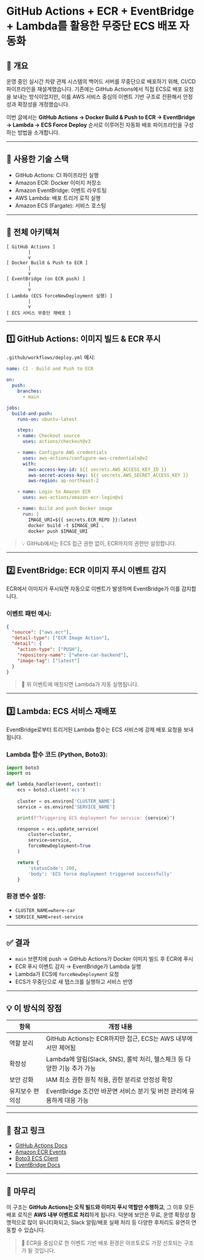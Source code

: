 # GitHub Actions + ECR + EventBridge + Lambda를 활용한 무중단 ECS 배포 자동화

## 📝 개요

운영 중인 실시간 차량 관제 시스템의 백어드 서버를 무중단으로 배포하기 위해, CI/CD 파이프라인을 재설계했습니다. 기존에는 GitHub Actions에서 직접 ECS로 배포 요청을 보내는 방식이었지만, 이를 AWS 서비스 중심의 이벤트 기반 구조로 전환해서 안정성과 확장성을 개정했습니다.

이번 글에서는 **GitHub Actions → Docker Build & Push to ECR → EventBridge → Lambda → ECS Force Deploy** 순서로 이루어진 자동화 배포 파이프라인을 구성하는 방법을 소개합니다.

---

## 🔧 사용한 기술 스택

* GitHub Actions: CI 파이프라인 실행
* Amazon ECR: Docker 이미지 저장소
* Amazon EventBridge: 이벤트 라우트팅
* AWS Lambda: 배포 트리거 로직 실행
* Amazon ECS (Fargate): 서비스 호스팅

---

## 📌 전체 아키텍쳐

```
[ GitHub Actions ]
        |
        v
[ Docker Build & Push to ECR ]
        |
        v
[ EventBridge (on ECR push) ]
        |
        v
[ Lambda (ECS forceNewDeployment 실행) ]
        |
        v
[ ECS 서비스 무중단 재배포 ]
```

---

## 1️⃣ GitHub Actions: 이미지 빌드 & ECR 푸시

`.github/workflows/deploy.yml` 예시:

```yaml
name: CI - Build and Push to ECR

on:
  push:
    branches:
      - main

jobs:
  build-and-push:
    runs-on: ubuntu-latest

    steps:
    - name: Checkout source
      uses: actions/checkout@v3

    - name: Configure AWS credentials
      uses: aws-actions/configure-aws-credentials@v2
      with:
        aws-access-key-id: ${{ secrets.AWS_ACCESS_KEY_ID }}
        aws-secret-access-key: ${{ secrets.AWS_SECRET_ACCESS_KEY }}
        aws-region: ap-northeast-2

    - name: Login to Amazon ECR
      uses: aws-actions/amazon-ecr-login@v1

    - name: Build and push Docker image
      run: |
        IMAGE_URI=${{ secrets.ECR_REPO }}:latest
        docker build -t $IMAGE_URI .
        docker push $IMAGE_URI
```

> 💡 GitHub에서는 ECS 접근 권한 없이, ECR까지의 권한만 설정합니다.

---

## 2️⃣ EventBridge: ECR 이미지 푸시 이벤트 감지

ECR에서 이미지가 푸시되면 자동으로 이벤트가 발생하며 EventBridge가 이를 감지합니다.

### 이벤트 패턴 예시:

```json
{
  "source": ["aws.ecr"],
  "detail-type": ["ECR Image Action"],
  "detail": {
    "action-type": ["PUSH"],
    "repository-name": ["where-car-backend"],
    "image-tag": ["latest"]
  }
}
```

> 📌 위 이벤트에 매칭되면 Lambda가 자동 실행됩니다.

---

## 3️⃣ Lambda: ECS 서비스 재배포

EventBridge로부터 트리거된 Lambda 함수는 ECS 서비스에 강제 배포 요청을 보내됩니다.

### Lambda 함수 코드 (Python, Boto3):

```python
import boto3
import os

def lambda_handler(event, context):
    ecs = boto3.client('ecs')
    
    cluster = os.environ['CLUSTER_NAME']
    service = os.environ['SERVICE_NAME']

    print(f"Triggering ECS deployment for service: {service}")

    response = ecs.update_service(
        cluster=cluster,
        service=service,
        forceNewDeployment=True
    )

    return {
        'statusCode': 200,
        'body': 'ECS force deployment triggered successfully'
    }
```

### 환경 변수 설정:

* `CLUSTER_NAME=where-car`
* `SERVICE_NAME=rest-service`

---

## ✅ 결과

* `main` 브랜치에 push → GitHub Actions가 Docker 이미지 빌드 후 ECR에 푸시
* ECR 푸시 이벤트 감지 → EventBridge가 Lambda 실행
* Lambda가 ECS에 `forceNewDeployment` 요청
* ECS가 무중단으로 새 탭스크를 실행하고 서비스 반영

---

## 💡 이 방식의 장점

| 항목       | 개정 내용                                              |
| -------- | -------------------------------------------------- |
| 역할 분리    | GitHub Actions는 ECR까지만 접근, ECS는 AWS 내부에서만 제어됨      |
| 확장성      | Lambda에 알림(Slack, SNS), 롤박 처리, 헬스체크 등 다양한 기능 추가 가능 |
| 보안 강화    | IAM 최소 권한 원칙 적용, 권한 분리로 안정성 확장                     |
| 유지보수 편의성 | EventBridge 조건만 바꾼면 서비스 분기 및 버전 관리에 유용하게 대응 가능     |

---

## 📌 참고 링크

* [GitHub Actions Docs](https://docs.github.com/en/actions)
* [Amazon ECR Events](https://docs.aws.amazon.com/AmazonECR/latest/userguide/ecr-eventbridge.html)
* [Boto3 ECS Client](https://boto3.amazonaws.com/v1/documentation/api/latest/reference/services/ecs.html)
* [EventBridge Docs](https://docs.aws.amazon.com/eventbridge/latest/userguide/what-is-amazon-eventbridge.html)

---

## 📌 마무리

이 구조는 **GitHub Actions는 오직 빌드와 이미지 푸시 역할만 수행하고**, 그 이후 모든 배포 로직은 **AWS 내부 이벤트로 처리**하게 됩니다.
덕분에 보안은 무료, 운영 확장성 참명적으로 많이 유니티화되고, Slack 알림/배포 실패 처리 등 다양한 후처리도 유연히 연동할 수 있습니다.

> 🚀 ECR을 중심으로 한 이벤트 기반 배포 환경은 아프토로도 가장 선호되는 구조가 될 것입니다.
